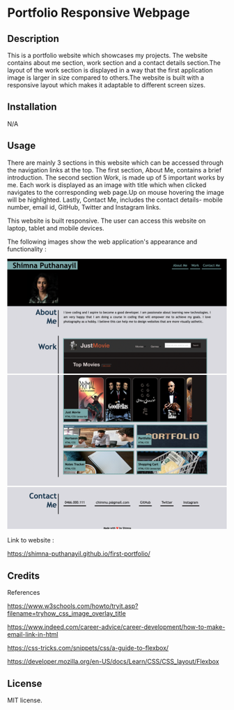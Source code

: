 # Portfolio Responsive Webpage

## Description

This is a portfolio website which showcases my projects. The website contains about me section, work section and a contact details section.The layout of the work section is displayed in a way that the first application image is larger in size compared to others.The website is built with a responsive layout which makes it adaptable to different screen sizes.

## Installation

N/A

## Usage

There are mainly 3 sections in this website which can be accessed through the navigation links at the top.
The first section, About Me, contains a brief introduction. The second section Work, is made up of 5 important works by me. Each work is displayed as an image with title which when clicked navigates to the corresponding web page.Up on mouse hovering the image will be highlighted. Lastly, Contact Me, includes the contact details- mobile number, email id, GitHub, Twitter and Instagram links.

This website is built responsive. The user can access this website on laptop, tablet and mobile devices.

The following images show the web application's appearance and functionality :

![Portfolio Laptop 1](assets/images/image1.png)
![Portfolio Laptop 2](assets/images/image2.png)
![Portfolio Laptop 3](assets/images/image3.png)

Link to website :

https://shimna-puthanayil.github.io/first-portfolio/

## Credits

References

https://www.w3schools.com/howto/tryit.asp?filename=tryhow_css_image_overlay_title

https://www.indeed.com/career-advice/career-development/how-to-make-email-link-in-html

https://css-tricks.com/snippets/css/a-guide-to-flexbox/

https://developer.mozilla.org/en-US/docs/Learn/CSS/CSS_layout/Flexbox

## License

MIT license.
